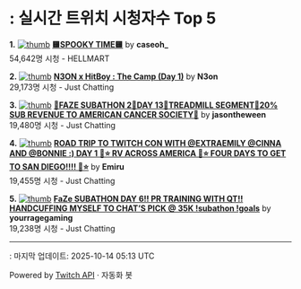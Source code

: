 # : 실시간 트위치 시청자수 Top 5

**1.** [![thumb](https://static-cdn.jtvnw.net/previews-ttv/live_user_caseoh_-320x180.jpg)](https://twitch.tv/caseoh_)
**[🟨SPOOKY TIME🟨](https://twitch.tv/caseoh_)** by **caseoh_**<br>54,642명 시청  - HELLMART

**2.** [![thumb](https://static-cdn.jtvnw.net/previews-ttv/live_user_n3on-320x180.jpg)](https://twitch.tv/N3on)
**[N3ON x HitBoy : The Camp (Day 1)](https://twitch.tv/N3on)** by **N3on**<br>29,173명 시청  - Just Chatting

**3.** [![thumb](https://static-cdn.jtvnw.net/previews-ttv/live_user_jasontheween-320x180.jpg)](https://twitch.tv/jasontheween)
**[🔴FAZE SUBATHON 2🔴DAY 13🔴TREADMILL SEGMENT🔴20% SUB REVENUE TO AMERICAN CANCER SOCIETY🔴](https://twitch.tv/jasontheween)** by **jasontheween**<br>19,480명 시청  - Just Chatting

**4.** [![thumb](https://static-cdn.jtvnw.net/previews-ttv/live_user_emiru-320x180.jpg)](https://twitch.tv/Emiru)
**[ROAD TRIP TO TWITCH CON WITH @EXTRAEMILY @CINNA AND @BONNIE :) DAY 1 🩷⭐ RV ACROSS AMERICA 🩷⭐ FOUR DAYS TO GET TO SAN DIEGO!!!! 🩷⭐](https://twitch.tv/Emiru)** by **Emiru**<br>19,455명 시청  - Just Chatting

**5.** [![thumb](https://static-cdn.jtvnw.net/previews-ttv/live_user_yourragegaming-320x180.jpg)](https://twitch.tv/yourragegaming)
**[FaZe SUBATHON DAY 6!! PR TRAINING WITH QT!! HANDCUFFING MYSELF TO CHAT’S PICK @ 35K !subathon !goals](https://twitch.tv/yourragegaming)** by **yourragegaming**<br>19,238명 시청  - Just Chatting


---
: 마지막 업데이트: 2025-10-14 05:13 UTC

Powered by [Twitch API](https://dev.twitch.tv/docs/api/reference) · 자동화 봇